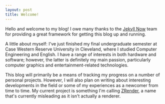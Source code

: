 ```yaml
---
layout: post
title: Welcome!
---
```


Hello and welcome to my blog! I owe many thanks to the [Jekyll Now](https://github.com/barryclark/jekyll-now) team for providing a great framework for getting this blog up and running. 

A little about myself: I've just finished my final undergraduate semester at Case Western Reserve University in Cleveland, where I studied Computer Engineering and English. I have a range of interests in both hardware and software; however, the latter is definitely my main passion, particularly computer graphics and entertainment-related technologies.

This blog will primarily be a means of tracking my progress on a number of personal projects. However, I will also plan on writing about interesting developments in the field or some of my experiences as a newcomer from time to time. My current project is something I'm calling [ZRender](https://github.com/mjzyle/zrender), a name that's currently misleading as it isn't actually a renderer.

